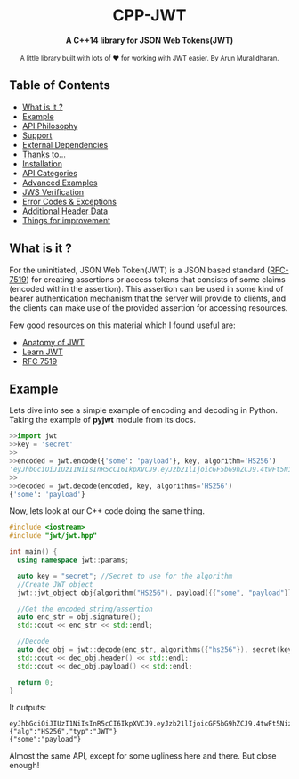 <h1 align="center">CPP-JWT</h1>

<div align="center">
  <strong>A C++14 library for JSON Web Tokens(JWT)</strong>
</div>

<br/>

<div align="center">
  <sub>
    A little library built with lots of ❤︎  for working with JWT easier.
    By Arun Muralidharan.
  </sub>
</div>

## Table of Contents
- [What is it ?](#whatisit)
- [Example](#example)
- [API Philosophy](#apiphilosophy)
- [Support](#support)
- [External Dependencies](#externaldependencies)
- [Thanks to...](#thanksto)
- [Installation](#installation)
- [API Categories](#apicategories)
- [Advanced Examples](#advancedexamples)
- [JWS Verification](#jwsverification)
- [Error Codes & Exceptions](#errorcodeexception)
- [Additional Header Data](#additionalheaderdata)
- [Things for improvement](#improvement)


## What is it ?
For the uninitiated, JSON Web Token(JWT) is a JSON based standard (<a href="https://tools.ietf.org/html/rfc7519">RFC-7519</a>) for creating assertions or access tokens that consists of some claims (encoded within the assertion).
This assertion can be used in some kind of bearer authentication mechanism that the server will provide to clients, and the clients can make use of the provided assertion for accessing resources.

Few good resources on this material which I found useful are:
  - <a href="https://scotch.io/tutorials/the-anatomy-of-a-json-web-token">Anatomy of JWT</a>
  - <a href="https://auth0.com/learn/json-web-tokens/">Learn JWT</a> 
  - <a href="https://tools.ietf.org/html/rfc7519">RFC 7519</a>


## Example
  Lets dive into see a simple example of encoding and decoding in Python. Taking the example of <strong>pyjwt</strong> module from its docs.

  ```python
  >>import jwt
  >>key = 'secret'
  >>
  >>encoded = jwt.encode({'some': 'payload'}, key, algorithm='HS256')
  'eyJhbGciOiJIUzI1NiIsInR5cCI6IkpXVCJ9.eyJzb21lIjoicGF5bG9hZCJ9.4twFt5NiznN84AWoo1d7KO1T_yoc0Z6XOpOVswacPZg'
  >>
  >>decoded = jwt.decode(encoded, key, algorithms='HS256')
  {'some': 'payload'}
  ```

  Now, lets look at our C++ code doing the same thing.
  ```cpp
  #include <iostream>
  #include "jwt/jwt.hpp"

  int main() {
    using namespace jwt::params;

    auto key = "secret"; //Secret to use for the algorithm
    //Create JWT object
    jwt::jwt_object obj{algorithm("HS256"), payload({{"some", "payload"}}), secret(key)};

    //Get the encoded string/assertion
    auto enc_str = obj.signature();
    std::cout << enc_str << std::endl;

    //Decode
    auto dec_obj = jwt::decode(enc_str, algorithms({"hs256"}), secret(key));
    std::cout << dec_obj.header() << std::endl;
    std::cout << dec_obj.payload() << std::endl;

    return 0;
  }
  ```

  It outputs:
  ```
  eyJhbGciOiJIUzI1NiIsInR5cCI6IkpXVCJ9.eyJzb21lIjoicGF5bG9hZCJ9.4twFt5NiznN84AWoo1d7KO1T_yoc0Z6XOpOVswacPZg
  {"alg":"HS256","typ":"JWT"}
  {"some":"payload"}
  ```

  Almost the same API, except for some ugliness here and there. But close enough!
